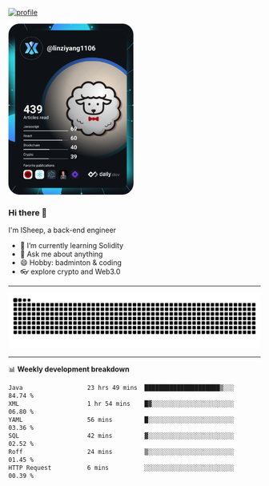 [![profile](https://user-images.githubusercontent.com/54968314/208005045-e4b42f3b-833d-4242-bfcc-e764865553a2.svg)](https://www.calligrapher.ai/)

<a href="https://app.daily.dev/linziyang1106"><img src="/devcard.png" width="250" alt="ISheep's Dev Card"/></a>

### Hi there 🐏

I'm ISheep, a back-end engineer

- 🔭 I’m currently learning Solidity
- 💬 Ask me about anything
- 😄 Hobby: badminton & coding
- 👓 explore crypto and Web3.0

-------

![](https://raw.githubusercontent.com/ISheepp/ISheepp/output/github-contribution-grid-snake.svg)

-------

📊 **Weekly development breakdown**
<!--START_SECTION:waka-->

```text
Java                  23 hrs 49 mins  █████████████████████▒░░░   84.74 %
XML                   1 hr 54 mins    █▓░░░░░░░░░░░░░░░░░░░░░░░   06.80 %
YAML                  56 mins         █░░░░░░░░░░░░░░░░░░░░░░░░   03.36 %
SQL                   42 mins         ▓░░░░░░░░░░░░░░░░░░░░░░░░   02.52 %
Roff                  24 mins         ▒░░░░░░░░░░░░░░░░░░░░░░░░   01.45 %
HTTP Request          6 mins          ░░░░░░░░░░░░░░░░░░░░░░░░░   00.39 %
```

<!--END_SECTION:waka-->
